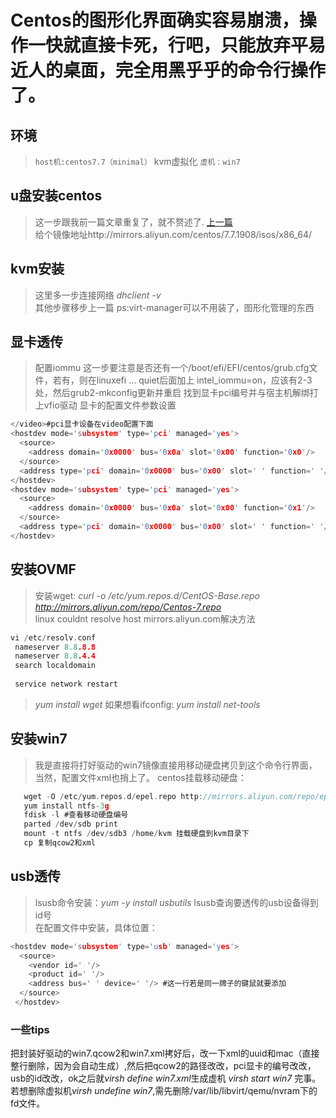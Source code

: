 # Centos的图形化界面确实容易崩溃，操作一快就直接卡死，行吧，只能放弃平易近人的桌面，完全用黑乎乎的命令行操作了。

## 环境
> `host机:centos7.7（minimal）` kvm虚拟化 `虚机：win7`  

## u盘安装centos
> 这一步跟我前一篇文章重复了，就不赘述了.  [上一篇](https://github.com/Ricechips/centos7-kvm-win10/blob/master/README.md)  
> 给个镜像地址http://mirrors.aliyun.com/centos/7.7.1908/isos/x86_64/
## kvm安装
> 这里多一步连接网络 *dhclient -v*  
> 其他步骤移步上一篇
> ps:virt-manager可以不用装了，图形化管理的东西

## 显卡透传
> 配置iommu 
> 这一步要注意是否还有一个/boot/efi/EFI/centos/grub.cfg文件，若有，则在linuxefi  ... quiet后面加上 intel_iommu=on，应该有2-3处，然后grub2-mkconfig更新并重启
> 找到显卡pci编号并与宿主机解绑打上vfio驱动
> 显卡的配置文件参数设置
```c
</video>#pci显卡设备在video配置下面
<hostdev mode='subsystem' type='pci' managed='yes'>
  <source>
    <address domain='0x0000' bus='0x0a' slot='0x00' function='0x0'/>
  </source>
  <address type='pci' domain='0x0000' bus='0x00' slot=' ' function=' '/> #这一行可以直接dd
</hostdev>
<hostdev mode='subsystem' type='pci' managed='yes'>
  <source>
    <address domain='0x0000' bus='0x0a' slot='0x00' function='0x1'/>
  </source>
  <address type='pci' domain='0x0000' bus='0x00' slot=' ' function=' '/> #这一行可以直接dd
</hostdev>
```
## 安装OVMF
> 安装wget: *curl -o /etc/yum.repos.d/CentOS-Base.repo http://mirrors.aliyun.com/repo/Centos-7.repo*  
> linux couldnt resolve host mirrors.aliyun.com解决方法
```c
vi /etc/resolv.conf
 nameserver 8.8.8.8
 nameserver 8.8.4.4
 search localdomain
 
 service network restart
```
> *yum install wget*
> 如果想看ifconfig: *yum install net-tools* 

## 安装win7
> 我是直接将打好驱动的win7镜像直接用移动硬盘拷贝到这个命令行界面，当然，配置文件xml也捎上了。
> centos挂载移动硬盘：
```c
   wget -O /etc/yum.repos.d/epel.repo http://mirrors.aliyun.com/repo/epel-7.repo
   yum install ntfs-3g
   fdisk -l #查看移动硬盘编号
   parted /dev/sdb print
   mount -t ntfs /dev/sdb3 /home/kvm 挂载硬盘到kvm目录下
   cp 复制qcow2和xml
```
## usb透传
> lsusb命令安装：*yum -y install usbutils*
> lsusb查询要透传的usb设备得到id号  
> 在配置文件中安装，具体位置：
```c
<hostdev mode='subsystem' type='usb' managed='yes'>
  <source>
    <vendor id=' '/>
    <product id=' '/>
    <address bus=' ' device=' '/> #这一行若是同一牌子的键鼠就要添加
  </source>
 </hostdev>
```
### 一些tips
把封装好驱动的win7.qcow2和win7.xml拷好后，改一下xml的uuid和mac（直接整行删除，因为会自动生成）,然后把qcow2的路径改改，pci显卡的编号改改，usb的id改改，ok之后就*virsh define win7.xml*生成虚机 *virsh start win7* 完事。若想删除虚拟机*virsh undefine win7*,需先删除/var/lib/libvirt/qemu/nvram下的fd文件。
